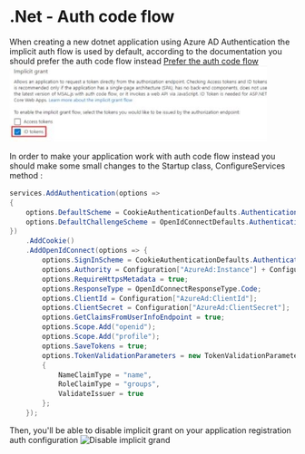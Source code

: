 # .Net - Auth code flow 

When creating a new dotnet application using Azure AD Authentication the implicit auth flow is used by default, according to the documentation you should prefer the auth code flow instead [Prefer the auth code flow](https://docs.microsoft.com/en-us/azure/active-directory/develop/v2-oauth2-implicit-grant-flow#prefer-the-auth-code-flow) 
![By default Implicit Grant is preferred](https://raw.githubusercontent.com/juligu/authcodenetcore/master/doc/images/implicitG1.jpg)

In order to make your application work with auth code flow instead you should make some small changes to the Startup class, ConfigureServices method :
```c#
services.AddAuthentication(options =>
{
    options.DefaultScheme = CookieAuthenticationDefaults.AuthenticationScheme;
    options.DefaultChallengeScheme = OpenIdConnectDefaults.AuthenticationScheme;
})
    .AddCookie()
    .AddOpenIdConnect(options => {
        options.SignInScheme = CookieAuthenticationDefaults.AuthenticationScheme;
        options.Authority = Configuration["AzureAd:Instance"] + Configuration["AzureAd:TenantId"];
        options.RequireHttpsMetadata = true;
        options.ResponseType = OpenIdConnectResponseType.Code;
        options.ClientId = Configuration["AzureAd:ClientId"];
        options.ClientSecret = Configuration["AzureAd:ClientSecret"];
        options.GetClaimsFromUserInfoEndpoint = true;
        options.Scope.Add("openid");
        options.Scope.Add("profile");
        options.SaveTokens = true;
        options.TokenValidationParameters = new TokenValidationParameters
        {
            NameClaimType = "name",
            RoleClaimType = "groups",
            ValidateIssuer = true
        };
    });
```

Then, you'll be able to disable implicit grant on your application registration auth configuration
![Disable implicit grand](https://raw.githubusercontent.com/juligu/authcodenetcore/master/doc/images/implicitG2.jpg)

